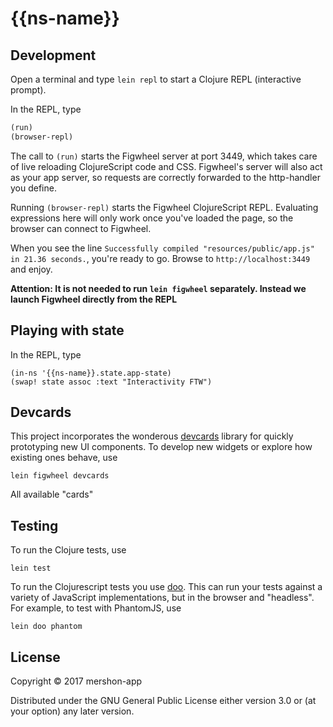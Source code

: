 # {{ns-name}}

## Development

Open a terminal and type `lein repl` to start a Clojure REPL
(interactive prompt).

In the REPL, type

```clojure
(run)
(browser-repl)
```

The call to `(run)` starts the Figwheel server at port 3449, which takes care of
live reloading ClojureScript code and CSS. Figwheel's server will also act as
your app server, so requests are correctly forwarded to the http-handler you
define.

Running `(browser-repl)` starts the Figwheel ClojureScript REPL. Evaluating
expressions here will only work once you've loaded the page, so the browser can
connect to Figwheel.

When you see the line `Successfully compiled "resources/public/app.js" in 21.36
seconds.`, you're ready to go. Browse to `http://localhost:3449` and enjoy.

**Attention: It is not needed to run `lein figwheel` separately. Instead we
launch Figwheel directly from the REPL**

## Playing with state

In the REPL, type

```
(in-ns '{{ns-name}}.state.app-state)
(swap! state assoc :text "Interactivity FTW")
```

## Devcards

This project incorporates the wonderous
[devcards](https://github.com/bhauman/devcards) library for quickly prototyping
new UI components. To develop new widgets or explore how existing ones behave,
use

```shell
lein figwheel devcards
```

All available "cards"

## Testing

To run the Clojure tests, use

``` shell
lein test
```

To run the Clojurescript tests you use [doo](https://github.com/bensu/doo). This
can run your tests against a variety of JavaScript implementations, but in the
browser and "headless". For example, to test with PhantomJS, use

``` shell
lein doo phantom
```

## License

Copyright © 2017 mershon-app

Distributed under the GNU General Public License either version 3.0 or (at
your option) any later version.
